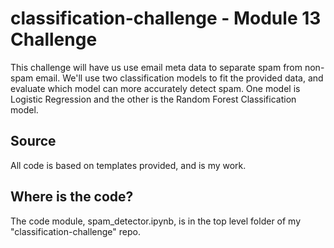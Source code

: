 # classification-challenge - Module 13 Challenge

This challenge will have us use email meta data to separate spam from non-spam email. We'll use two classification models to fit the provided data, and evaluate which model can more accurately detect spam. One model is Logistic Regression and the other is the Random Forest Classification model.

## Source
All code is based on templates provided, and is my work.

## Where is the code?
The code module, spam_detector.ipynb, is in the top level folder of my "classification-challenge" repo.
